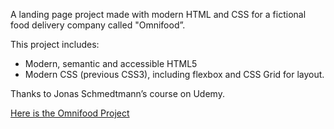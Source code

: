 A landing page project made with modern HTML and CSS for a fictional food delivery company called "Omnifood”.  

This project includes:
* Modern, semantic and accessible HTML5
* Modern CSS (previous CSS3), including flexbox and CSS Grid for layout.

Thanks to Jonas Schmedtmann’s course on Udemy.

<a href = "https://bejewelled-smakager-b9eb67.netlify.app/">Here is the Omnifood Project</a>
